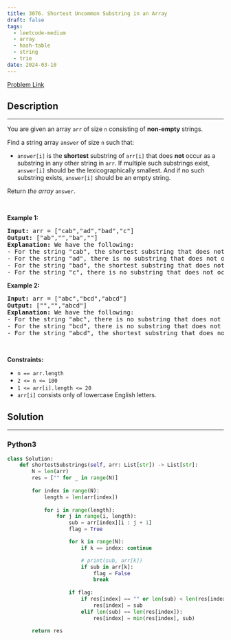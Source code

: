 ```yaml
---
title: 3076. Shortest Uncommon Substring in an Array
draft: false
tags: 
  - leetcode-medium
  - array
  - hash-table
  - string
  - trie
date: 2024-03-10
---
```


[Problem Link](https://leetcode.com/problems/shortest-uncommon-substring-in-an-array/)

## Description

---
<p>You are given an array <code>arr</code> of size <code>n</code> consisting of <strong>non-empty</strong> strings.</p>

<p>Find a string array <code>answer</code> of size <code>n</code> such that:</p>

<ul>
	<li><code>answer[i]</code> is the <strong>shortest</strong> <span data-keyword="substring">substring</span> of <code>arr[i]</code> that does <strong>not</strong> occur as a substring in any other string in <code>arr</code>. If multiple such substrings exist, <code>answer[i]</code> should be the <span data-keyword="lexicographically-smaller-string">lexicographically smallest</span>. And if no such substring exists, <code>answer[i]</code> should be an empty string.</li>
</ul>

<p>Return <em>the array </em><code>answer</code>.</p>

<p>&nbsp;</p>
<p><strong class="example">Example 1:</strong></p>

<pre>
<strong>Input:</strong> arr = [&quot;cab&quot;,&quot;ad&quot;,&quot;bad&quot;,&quot;c&quot;]
<strong>Output:</strong> [&quot;ab&quot;,&quot;&quot;,&quot;ba&quot;,&quot;&quot;]
<strong>Explanation:</strong> We have the following:
- For the string &quot;cab&quot;, the shortest substring that does not occur in any other string is either &quot;ca&quot; or &quot;ab&quot;, we choose the lexicographically smaller substring, which is &quot;ab&quot;.
- For the string &quot;ad&quot;, there is no substring that does not occur in any other string.
- For the string &quot;bad&quot;, the shortest substring that does not occur in any other string is &quot;ba&quot;.
- For the string &quot;c&quot;, there is no substring that does not occur in any other string.
</pre>

<p><strong class="example">Example 2:</strong></p>

<pre>
<strong>Input:</strong> arr = [&quot;abc&quot;,&quot;bcd&quot;,&quot;abcd&quot;]
<strong>Output:</strong> [&quot;&quot;,&quot;&quot;,&quot;abcd&quot;]
<strong>Explanation:</strong> We have the following:
- For the string &quot;abc&quot;, there is no substring that does not occur in any other string.
- For the string &quot;bcd&quot;, there is no substring that does not occur in any other string.
- For the string &quot;abcd&quot;, the shortest substring that does not occur in any other string is &quot;abcd&quot;.
</pre>

<p>&nbsp;</p>
<p><strong>Constraints:</strong></p>

<ul>
	<li><code>n == arr.length</code></li>
	<li><code>2 &lt;= n &lt;= 100</code></li>
	<li><code>1 &lt;= arr[i].length &lt;= 20</code></li>
	<li><code>arr[i]</code> consists only of lowercase English letters.</li>
</ul>


## Solution

---
### Python3
``` py title='shortest-uncommon-substring-in-an-array'
class Solution:
    def shortestSubstrings(self, arr: List[str]) -> List[str]:
        N = len(arr)
        res = ["" for _ in range(N)]
        
        for index in range(N):
            length = len(arr[index])
            
            for i in range(length):
                for j in range(i, length):
                    sub = arr[index][i : j + 1]
                    flag = True

                    for k in range(N):
                        if k == index: continue

                        # print(sub, arr[k])
                        if sub in arr[k]: 
                            flag = False
                            break
                    
                    if flag:
                        if res[index] == "" or len(sub) < len(res[index]):
                            res[index] = sub
                        elif len(sub) == len(res[index]):
                            res[index] = min(res[index], sub)
        
        return res
                
```

